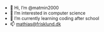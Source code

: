 - 👋 Hi, I’m @matmin2000
- 👀 I’m interested in computer science
- 🌱 I’m currently learning coding after school
- 📫 mathias@frisklund.dk

<!---
matmin2000/matmin2000 is a ✨ special ✨ repository because its `README.md` (this file) appears on your GitHub profile.
You can click the Preview link to take a look at your changes.
--->
